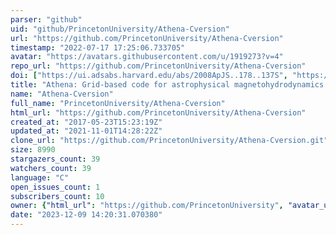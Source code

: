 ```yaml
---
parser: "github"
uid: "github/PrincetonUniversity/Athena-Cversion"
url: "https://github.com/PrincetonUniversity/Athena-Cversion"
timestamp: "2022-07-17 17:25:06.733705"
avatar: "https://avatars.githubusercontent.com/u/1919273?v=4"
repo_url: "https://github.com/PrincetonUniversity/Athena-Cversion"
doi: ["https://ui.adsabs.harvard.edu/abs/2008ApJS..178..137S", "https://ui.adsabs.harvard.edu/abs/2010ascl.soft10014S/abstract"]
title: "Athena: Grid-based code for astrophysical magnetohydrodynamics (MHD)"
name: "Athena-Cversion"
full_name: "PrincetonUniversity/Athena-Cversion"
html_url: "https://github.com/PrincetonUniversity/Athena-Cversion"
created_at: "2017-05-23T15:23:19Z"
updated_at: "2021-11-01T14:28:22Z"
clone_url: "https://github.com/PrincetonUniversity/Athena-Cversion.git"
size: 8990
stargazers_count: 39
watchers_count: 39
language: "C"
open_issues_count: 1
subscribers_count: 10
owner: {"html_url": "https://github.com/PrincetonUniversity", "avatar_url": "https://avatars.githubusercontent.com/u/1919273?v=4", "login": "PrincetonUniversity", "type": "Organization"}
date: "2023-12-09 14:20:31.070380"
---
```

